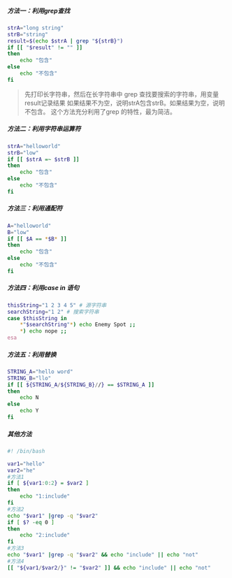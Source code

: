 ##### 方法一：利用grep查找



```bash
strA="long string"
strB="string"
result=$(echo $strA | grep "${strB}")
if [[ "$result" != "" ]]
then
    echo "包含"
else
    echo "不包含"
fi
```

> 先打印长字符串，然后在长字符串中 grep 查找要搜索的字符串，用变量result记录结果
>  如果结果不为空，说明strA包含strB。如果结果为空，说明不包含。
>  这个方法充分利用了grep 的特性，最为简洁。

##### 方法二：利用字符串运算符



```bash
strA="helloworld"
strB="low"
if [[ $strA =~ $strB ]]
then
    echo "包含"
else
    echo "不包含"
fi
```

##### 方法三：利用通配符



```bash
A="helloworld"
B="low"
if [[ $A == *$B* ]]
then
    echo "包含"
else
    echo "不包含"
fi
```

##### 方法四：利用case in 语句



```bash
thisString="1 2 3 4 5" # 源字符串
searchString="1 2" # 搜索字符串
case $thisString in 
    *"$searchString"*) echo Enemy Spot ;;
    *) echo nope ;;
esa
```

##### 方法五：利用替换



```bash
STRING_A="hello word"
STRING_B="llo"
if [[ ${STRING_A/${STRING_B}//} == $STRING_A ]]
then
    echo N
else
    echo Y
fi
```

##### 其他方法



```bash
#! /bin/bash

var1="hello"
var2="he"
#方法1
if [ ${var1:0:2} = $var2 ]
then
    echo "1:include"
fi
#方法2
echo "$var1" |grep -q "$var2"
if [ $? -eq 0 ]
then
    echo "2:include"
fi
#方法3
echo "$var1" |grep -q "$var2" && echo "include" || echo "not"
#方法4
[[ "${var1/$var2/}" != "$var2" ]] && echo "include" || echo "not"
```

